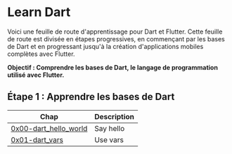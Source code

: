 # Learn Dart
Voici une feuille de route d'apprentissage pour Dart et Flutter. Cette feuille de route est divisée en étapes progressives, en commençant par les bases de Dart et en progressant jusqu'à la création d'applications mobiles complètes avec Flutter.

<strong>Objectif :<strong> Comprendre les bases de Dart, le langage de programmation utilisé avec Flutter.

## Étape 1 : Apprendre les bases de Dart

<!-- Syntaxe de base :
Apprendre les concepts de base : variables, types de données, opérateurs.
Utiliser les structures de contrôle : if, else, while, for.
Fonctions :

Définir et appeler des fonctions.
Comprendre les paramètres de fonction et les valeurs de retour.
Classes et objets :

Apprendre à créer des classes et des objets en Dart.
Comprendre l'encapsulation, l'héritage et la polymorphie.
Collections :

Utiliser des listes, des ensembles et des cartes.
Apprendre à itérer à travers les collections.
Gestion des erreurs :

Comprendre la gestion des erreurs et les exceptions en Dart.
Programmation asynchrone :

Apprendre à utiliser les futures et les streams pour la programmation asynchrone.
-->
| Chap | Description |
| -------- | ----------- | 
| [0x00-dart_hello_world](https://github.com/alban-okoby/learn-all-things-you-need/tree/main/Flutter/the_basics_of_dart/0x00-hello-world) | Say hello  |
| [0x01-dart_vars](https://github.com/alban-okoby/learn-all-things-you-need/tree/main/Flutter/the_basics_of_dart/0x01-variables) | Use vars  |

